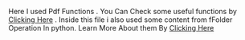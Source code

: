 Here I used Pdf Functions . You Can Check some useful functions by [Clicking Here](https://github.com/MdMahbubTanmay/PDF-Management-in-Python) . Inside this file i also used some content from fFolder Operation In python. Learn More About them By [Clicking Here](https://github.com/MdMahbubTanmay/file-and-folder-operation-in-python)

